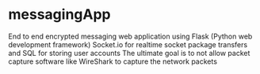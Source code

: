# messagingApp
End to end encrypted messaging web application 
using Flask (Python web development framework)
Socket.io for realtime socket package transfers 
and SQL for storing user accounts 
The ultimate goal is to not allow packet capture software like WireShark to capture the network packets 
